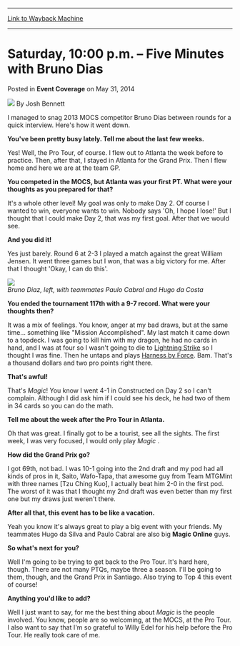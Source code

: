 
---
[Link to Wayback Machine](https://web.archive.org/web/20220629183323/https://magic.wizards.com/en/articles/archive/event-coverage/saturday-1000-pm-%E2%80%93-five-minutes-bruno-dias-2014-05-31)

[_metadata_:author]:- "Josh Bennett"
[_metadata_:description]:- "I managed to snag 2013 MOCS competitor Bruno Dias between rounds for a quick interview. Here's how it went down. You've been pretty busy lately. Tell me about the last few weeks. Yes! Well, the Pro Tour, of course. I flew out to Atlanta the week before to practice. Then, after that, I stayed in Atlanta for the Grand Prix. Then I flew home and here we are at the team GP. You"
[_metadata_:generator]:- "Drupal 7 (http://drupal.org)"
[_metadata_:node]:- "318096"
[_metadata_:publish_date]:- "2014-05-31"
[_metadata_:source]:- "div-main-content"
[_metadata_:title]:- "Saturday, 10:00 p.m. – Five Minutes with Bruno Dias"
[_metadata_:wayback_capture_timestamp]:- "2022-06-29 18:33:23"
[_metadata_:wayback_raw_url]:- "https://web.archive.org/web/20220629183323id_/https://magic.wizards.com/en/articles/archive/event-coverage/saturday-1000-pm-%E2%80%93-five-minutes-bruno-dias-2014-05-31"
[_metadata_:wayback_url]:- "https://magic.wizards.com/en/articles/archive/event-coverage/saturday-1000-pm-%E2%80%93-five-minutes-bruno-dias-2014-05-31"
---


Saturday, 10:00 p.m. – Five Minutes with Bruno Dias
===================================================



 Posted in **Event Coverage**
 on May 31, 2014 






![](https://media.magic.wizards.com/styles/auth_small/public/images/person/authorpic_joshbennett.jpg)
By Josh Bennett











I managed to snag 2013 MOCS competitor Bruno Dias between rounds for a quick interview. Here's how it went down.


**You've been pretty busy lately. Tell me about the last few weeks.**


Yes! Well, the Pro Tour, of course. I flew out to Atlanta the week before to practice. Then, after that, I stayed in Atlanta for the Grand Prix. Then I flew home and here we are at the team GP.


**You competed in the MOCS, but Atlanta was your first PT. What were your thoughts as you prepared for that?**


It's a whole other level! My goal was only to make Day 2. Of course I wanted to win, everyone wants to win. Nobody says 'Oh, I hope I lose!' But I thought that I could make Day 2, that was my first goal. After that we would see.


**And you did it!**


Yes just barely. Round 6 at 2-3 I played a match against the great William Jensen. It went three games but I won, that was a big victory for me. After that I thought 'Okay, I can do this'.


![](https://media.wizards.com/images/magic/daily/events/2014/gpsao14/Diaz_team.jpg)  
*Bruno Diaz, left, with teammates Paulo Cabral and Hugo da Costa* 

**You ended the tournament 117th with a 9-7 record. What were your thoughts then?**


It was a mix of feelings. You know, anger at my bad draws, but at the same time... something like "Mission Accomplished". My last match it came down to a topdeck. I was going to kill him with my dragon, he had no cards in hand, and I was at four so I wasn't going to die to [Lightning Strike](https://gatherer.wizards.com/Pages/Card/Details.aspx?name=Lightning+Strike) so I thought I was fine. Then he untaps and plays [Harness by Force](https://gatherer.wizards.com/Pages/Card/Details.aspx?name=Harness+by+Force). Bam. That's a thousand dollars and two pro points right there.


**That's awful!**


That's *Magic*! You know I went 4-1 in Constructed on Day 2 so I can't complain. Although I did ask him if I could see his deck, he had two of them in 34 cards so you can do the math.


**Tell me about the week after the Pro Tour in Atlanta.**


Oh that was great. I finally got to be a tourist, see all the sights. The first week, I was very focused, I would only play *Magic* .


**How did the Grand Prix go?**


I got 69th, not bad. I was 10-1 going into the 2nd draft and my pod had all kinds of pros in it, Saito, Wafo-Tapa, that awesome guy from Team MTGMint with three names [Tzu Ching Kuo], I actually beat him 2-0 in the first pod. The worst of it was that I thought my 2nd draft was even better than my first one but my draws just weren't there.


**After all that, this event has to be like a vacation.**


Yeah you know it's always great to play a big event with your friends. My teammates Hugo da Silva and Paulo Cabral are also big **Magic Online** guys.


**So what's next for you?**


Well I'm going to be trying to get back to the Pro Tour. It's hard here, though. There are not many PTQs, maybe three a season. I'll be going to them, though, and the Grand Prix in Santiago. Also trying to Top 4 this event of course!


**Anything you'd like to add?**


Well I just want to say, for me the best thing about *Magic* is the people involved. You know, people are so welcoming, at the MOCS, at the Pro Tour. I also want to say that I'm so grateful to Willy Edel for his help before the Pro Tour. He really took care of me.








